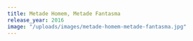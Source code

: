 ```yaml
---
title: Metade Homem, Metade Fantasma
release_year: 2016
image: "/uploads/images/metade-homem-metade-fantasma.jpg"
---
```


